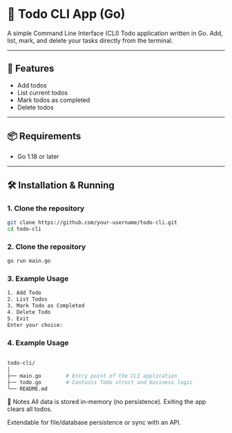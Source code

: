 # 📝 Todo CLI App (Go)

A simple Command Line Interface (CLI) Todo application written in Go. Add, list, mark, and delete your tasks directly from the terminal.

---

## 🚀 Features

- Add todos
- List current todos
- Mark todos as completed
- Delete todos

---

## 📦 Requirements

- Go 1.18 or later

---

## 🛠️ Installation & Running

### 1. Clone the repository

```bash
git clone https://github.com/your-username/todo-cli.git
cd todo-cli
```

### 2. Clone the repository
```bash
go run main.go
```

### 3. Example Usage

```bash
1. Add Todo
2. List Todos
3. Mark Todo as Completed
4. Delete Todo
5. Exit
Enter your choice:
```
### 4. Example Usage

```bash

todo-cli/
│
├── main.go        # Entry point of the CLI application
├── todo.go        # Contains Todo struct and business logic
└── README.md
```

🧠 Notes
All data is stored in-memory (no persistence). Exiting the app clears all todos.

Extendable for file/database persistence or sync with an API.